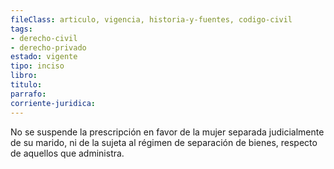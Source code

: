 ```yaml
---
fileClass: articulo, vigencia, historia-y-fuentes, codigo-civil
tags:
- derecho-civil
- derecho-privado
estado: vigente
tipo: inciso
libro:
titulo:
parrafo:
corriente-juridica:
---
```

No se suspende la prescripción en favor de la mujer separada judicialmente de su marido, ni de la sujeta al régimen de separación de bienes, respecto de aquellos que administra.